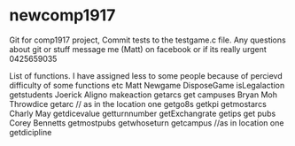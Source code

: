 # newcomp1917
Git for comp1917 project, Commit tests to the testgame.c file.
Any questions about git or stuff message me (Matt) on facebook or if its really urgent 0425659035


List of functions. I have assigned less to some people because of percievd difficulty of some functions etc
Matt
Newgame
DisposeGame
isLegalaction
getstudents
Joerick Aligno
makeaction
getarcs
get campuses
Bryan Moh 
Throwdice
getarc // as in the location one
getgo8s
getkpi
getmostarcs
Charly May 
getdicevalue
getturnnumber
getExchangrate
getips
get pubs
Corey Bennetts
getmostpubs
getwhoseturn
getcampus //as in location one
getdicipline

